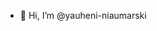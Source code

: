 - 👋 Hi, I’m @yauheni-niaumarski

<!---
yauheni-niaumarski/yauheni-niaumarski is a ✨ special ✨ repository because its `README.md` (this file) appears on your GitHub profile.
You can click the Preview link to take a look at your changes.
--->
